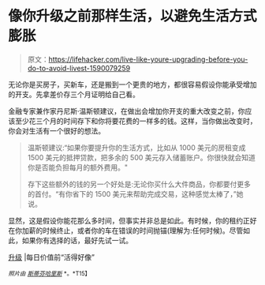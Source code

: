 # 像你升级之前那样生活，以避免生活方式膨胀

> 原文：<https://lifehacker.com/live-like-youre-upgrading-before-you-do-to-avoid-livest-1590079259>

无论你是买房子，买新车，还是搬到一个更贵的地方，都很容易假设你能承受增加的开支。先拿差价存三个月证明给自己看。



金融专家兼作家丹尼斯·温斯顿建议，在做出会增加你开支的重大改变之前，你应该至少花三个月的时间存下和你将要花费的一样多的钱。这样，当你做出改变时，你会对生活有一个很好的想法。

> 温斯顿建议:“如果你要提升你的生活方式，比如从 1000 美元的房租变成 1500 美元的抵押贷款，把多余的 500 美元存入储蓄账户。你很快就会知道你是否能负担每月的额外费用。"
> 
> 存下这些额外的钱的另一个好处是:无论你买什么大件商品，你都要付更多的首付。“有你省下的 1500 美元来帮助完成交易，这种感觉太棒了，”她说。

显然，这是假设你能花那么多时间，但事实并非总是如此。有时候，你的租约正好在你加薪的时候终止，或者你的车在错误的时间抛锚(理解为:任何时候)。尽管如此，如果你有选择的话，最好先试一试。

[升级](http://www.dailyworth.com/posts/2669-time-to-do-a-money-check-in/3) |每日价值前“活得好像”

<small>*照片由*</small> [<small>*斯蒂芬哈里斯*</small>](http://www.flickr.com/photos/96227967@N05/14353145394) <small>*。*T15】</small>